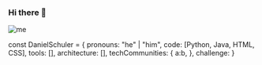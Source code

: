 ### Hi there 👋
![me](https://user-images.githubusercontent.com/11341667/169820623-29010928-d4d6-4419-8922-7c58cf107b40.jpg)
<!--
**DanielSchuler/DanielSchuler** is a ✨ _special_ ✨ repository because its `README.md` (this file) appears on your GitHub profile.

Here are some ideas to get you started:

- 🔭 I’m currently working on ...
- 🌱 I’m currently learning ...
- 👯 I’m looking to collaborate on ...
- 🤔 I’m looking for help with ...
- 💬 Ask me about ...
- 📫 How to reach me: ...
- 😄 Pronouns: ...
- ⚡ Fun fact: ...
-->

const DanielSchuler = {
  pronouns: "he" | "him",
  code: [Python, Java, HTML, CSS],
  tools: [],
  architecture: [],
  techCommunities: {
                        a:b,
                      },
 challenge: 
}
